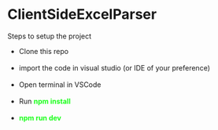 # ClientSideExcelParser
Steps to setup the project <br>
      <ul>
      <li>Clone this repo </li> <br>
      <li>import the code in visual studio (or IDE of your preference)</li> <br>
      <li>Open terminal in VSCode </li> <br>
      <li>Run <b style="color: rgba(0,255,0,0.9);">npm install</b> </li> <br>
      <li><b style="color: rgba(0,255,0,0.9);"> npm run dev </b> </li><!-- launches the app in development mode --> <br>
